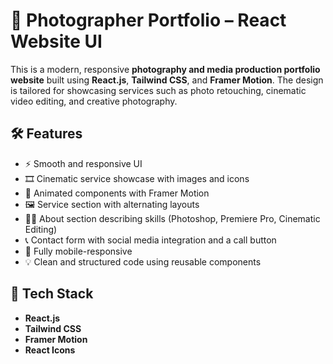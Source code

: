 
# 📸 Photographer Portfolio – React Website UI

This is a modern, responsive **photography and media production portfolio website** built using **React.js**, **Tailwind CSS**, and **Framer Motion**. The design is tailored for showcasing services such as photo retouching, cinematic video editing, and creative photography.


## 🛠️ Features

- ⚡ Smooth and responsive UI
- 🎞️ Cinematic service showcase with images and icons
- 🎨 Animated components with Framer Motion
- 🖼️ Service section with alternating layouts
- 🧑‍💼 About section describing skills (Photoshop, Premiere Pro, Cinematic Editing)
- 📞 Contact form with social media integration and a call button
- 📱 Fully mobile-responsive
- 💡 Clean and structured code using reusable components

## 🧪 Tech Stack

- **React.js**
- **Tailwind CSS**
- **Framer Motion**
- **React Icons**
